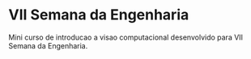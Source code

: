 # VII Semana da Engenharia

Mini curso de introducao a visao computacional desenvolvido para VII Semana da Engenharia.

